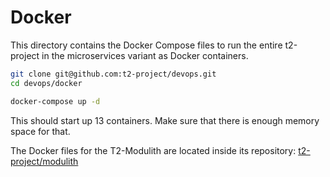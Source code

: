 # Docker

This directory contains the Docker Compose files to run the entire t2-project in the microservices variant as Docker containers.

```sh
git clone git@github.com:t2-project/devops.git
cd devops/docker

docker-compose up -d
```

This should start up 13 containers.
Make sure that there is enough memory space for that.

The Docker files for the T2-Modulith are located inside its repository: [t2-project/modulith](https://github.com/t2-project/modulith/)

